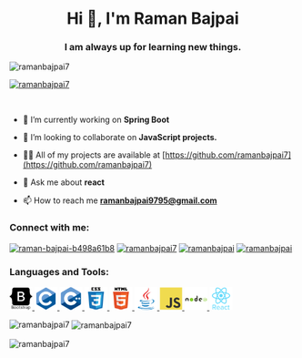 <h1 align="center">Hi 👋, I'm Raman Bajpai</h1>
<h3 align="center">I am always up for learning new things.</h3>

<p align="left"> <img src="https://komarev.com/ghpvc/?username=ramanbajpai7&label=Profile%20views&color=0e75b6&style=flat" alt="ramanbajpai7" /> </p>

<p align="left"> <a href="https://github.com/ryo-ma/github-profile-trophy"><img src="https://github-profile-trophy.vercel.app/?username=ramanbajpai7" alt="ramanbajpai7" /></a> </p>

<p align="left"> <a href="https://twitter.com/" target="blank"><img src="https://img.shields.io/twitter/follow/?logo=twitter&style=for-the-badge" alt="" /></a> </p>

- 🔭 I’m currently working on **Spring Boot**

- 👯 I’m looking to collaborate on **JavaScript projects.**

- 👨‍💻 All of my projects are available at [https://github.com/ramanbajpai7](https://github.com/ramanbajpai7)

- 💬 Ask me about **react**

- 📫 How to reach me **ramanbajpai9795@gmail.com**

<h3 align="left">Connect with me:</h3>
<p align="left">
<a href="https://linkedin.com/in/raman-bajpai-b498a61b8" target="blank"><img align="center" src="https://raw.githubusercontent.com/rahuldkjain/github-profile-readme-generator/master/src/images/icons/Social/linked-in-alt.svg" alt="raman-bajpai-b498a61b8" height="30" width="40" /></a>
<a href="https://www.codechef.com/users/ramanbajpai7" target="blank"><img align="center" src="https://cdn.jsdelivr.net/npm/simple-icons@3.1.0/icons/codechef.svg" alt="ramanbajpai7" height="30" width="40" /></a>
<a href="https://www.leetcode.com/ramanbajpai" target="blank"><img align="center" src="https://raw.githubusercontent.com/rahuldkjain/github-profile-readme-generator/master/src/images/icons/Social/leet-code.svg" alt="ramanbajpai" height="30" width="40" /></a>
<a href="https://auth.geeksforgeeks.org/user/ramanbajpai" target="blank"><img align="center" src="https://raw.githubusercontent.com/rahuldkjain/github-profile-readme-generator/master/src/images/icons/Social/geeks-for-geeks.svg" alt="ramanbajpai" height="30" width="40" /></a>
</p>

<h3 align="left">Languages and Tools:</h3>
<p align="left"> <a href="https://getbootstrap.com" target="_blank" rel="noreferrer"> <img src="https://raw.githubusercontent.com/devicons/devicon/master/icons/bootstrap/bootstrap-plain-wordmark.svg" alt="bootstrap" width="40" height="40"/> </a> <a href="https://www.cprogramming.com/" target="_blank" rel="noreferrer"> <img src="https://raw.githubusercontent.com/devicons/devicon/master/icons/c/c-original.svg" alt="c" width="40" height="40"/> </a> <a href="https://www.w3schools.com/cpp/" target="_blank" rel="noreferrer"> <img src="https://raw.githubusercontent.com/devicons/devicon/master/icons/cplusplus/cplusplus-original.svg" alt="cplusplus" width="40" height="40"/> </a> <a href="https://www.w3schools.com/css/" target="_blank" rel="noreferrer"> <img src="https://raw.githubusercontent.com/devicons/devicon/master/icons/css3/css3-original-wordmark.svg" alt="css3" width="40" height="40"/> </a> <a href="https://www.w3.org/html/" target="_blank" rel="noreferrer"> <img src="https://raw.githubusercontent.com/devicons/devicon/master/icons/html5/html5-original-wordmark.svg" alt="html5" width="40" height="40"/> </a> <a href="https://www.java.com" target="_blank" rel="noreferrer"> <img src="https://raw.githubusercontent.com/devicons/devicon/master/icons/java/java-original.svg" alt="java" width="40" height="40"/> </a> <a href="https://developer.mozilla.org/en-US/docs/Web/JavaScript" target="_blank" rel="noreferrer"> <img src="https://raw.githubusercontent.com/devicons/devicon/master/icons/javascript/javascript-original.svg" alt="javascript" width="40" height="40"/> </a> <a href="https://nodejs.org" target="_blank" rel="noreferrer"> <img src="https://raw.githubusercontent.com/devicons/devicon/master/icons/nodejs/nodejs-original-wordmark.svg" alt="nodejs" width="40" height="40"/> </a> <a href="https://reactjs.org/" target="_blank" rel="noreferrer"> <img src="https://raw.githubusercontent.com/devicons/devicon/master/icons/react/react-original-wordmark.svg" alt="react" width="40" height="40"/> </a> </p>

<p><img align="left" src="https://github-readme-stats.vercel.app/api/top-langs?username=ramanbajpai7&show_icons=true&locale=en&layout=compact" alt="ramanbajpai7" /></p>

<p>&nbsp;<img align="center" src="https://github-readme-stats.vercel.app/api?username=ramanbajpai7&show_icons=true&locale=en" alt="ramanbajpai7" /></p>

<p><img align="center" src="https://github-readme-streak-stats.herokuapp.com/?user=ramanbajpai7&" alt="ramanbajpai7" /></p>
